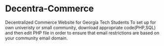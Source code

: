 # Decentra-Commerce
Decentralized Commerce Website for Georgia Tech Students
To set up for own univeristy or small community, download appropriate code(PHP,SQL) and then edit PHP file in order to ensure that email restrictions are based on your community email domain.
